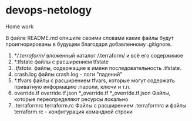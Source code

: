 # devops-netology
Home work

В файле README.md опишите своими словами какие файлы будут проигнорированы в будущем благодаря добавленному .gitignore.

1. **/.terraform/* 
вложенный каталог /.terraform/ и всё его содержимое
2. *.tfstate
файлы с расширением tfstate
3. *.tfstate.*
файлы, содержащие в имени последовательность .tfstate.
4. crash.log
файлы crash.log - логи "падений"
5. *.tfvars
файлы с расширением tfvars, которые могут содержать приватную информацию :пароли, ключи и т.п.
6. override.tf
override.tf.json
*_override.tf
*_override.tf.json
Файлы, которые переопределяют ресурсы локально 
7. .terraformrc
terraform.rc
Файлы с расширением .terraformrc  и файлы terraform.rc - конфигурация командной строки